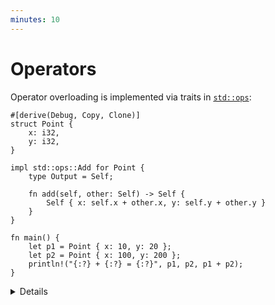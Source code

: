 ```yaml
---
minutes: 10
---
```


# Operators

Operator overloading is implemented via traits in [`std::ops`][1]:

```rust,editable
#[derive(Debug, Copy, Clone)]
struct Point {
    x: i32,
    y: i32,
}

impl std::ops::Add for Point {
    type Output = Self;

    fn add(self, other: Self) -> Self {
        Self { x: self.x + other.x, y: self.y + other.y }
    }
}

fn main() {
    let p1 = Point { x: 10, y: 20 };
    let p2 = Point { x: 100, y: 200 };
    println!("{:?} + {:?} = {:?}", p1, p2, p1 + p2);
}
```

<details>

Discussion points:

- You could implement `Add` for `&Point`. In which situations is that useful?
  - Answer: `Add:add` consumes `self`. If type `T` for which you are overloading
    the operator is not `Copy`, you should consider overloading the operator for
    `&T` as well. This avoids unnecessary cloning on the call site.
- Why is `Output` an associated type? Could it be made a type parameter of the
  method?
  - Short answer: Function type parameters are controlled by the caller, but
    associated types (like `Output`) are controlled by the implementer of a
    trait.
- You could implement `Add` for two different types, e.g.
  `impl Add<(i32, i32)> for Point` would add a tuple to a `Point`.

</details>

[1]: https://doc.rust-lang.org/std/ops/index.html
